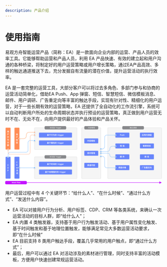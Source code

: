 ```yaml
---
description: 产品介绍
---
```


# 使用指南

易观方舟智能运营产品（简称：EA）是一款面向企业内部的运营、产品人员的效率工具。它能够帮助运营和产品人员，利用 EA 产品快速、有效的建立起和用户沟通的各种桥梁，将制定好的用户运营策略或用户增长策略，通过EA产品高效、多样的触达通道推送下去，充分发掘自有流量的潜在价值，提升运营活动的执行效率。

EA 是一套完整的运营工具，大部分客户可以将过去多角色、多部门参与和协商的运营活动简单化，借助EA Push、App 弹窗、短信、智慧短信、微信模板消息、邮件、用户调研、广告重定向等丰富的触达手段，实现有针对性、精细化的用户运营，对于一些长期有效的运营策略，EA 还提供了全自动化的工作流引擎，系统可以自动判断用户所处的生命周期状态并执行预设的运营策略，真正做到用户运营无时不在、无处不在，向用户提供最好的产品体验和产品关怀。

![&#x65B9;&#x821F;EA&#x4EA7;&#x54C1;&#x793A;&#x610F;&#x56FE;](.gitbook/assets/image%20%2819%29.png)

用户运营过程中有 4 个关键环节：“给什么人”、“在什么时候”、“通过什么方式”、“发送什么内容”。

* EA 可以对接用户行为分析、用户标签、CDP、CRM 等各类系统，来确认一次运营活动的目标人群，即“给什么人”；
* EA 内置 4 类触发器，支持基于用户行为触发活动、基于用户属性变化触发、基于时间触发和基于地理位置触发，能够满足常见大多数运营活动要求，即“在什么时候”
* EA 目前支持 8 类用户触达手段，覆盖几乎常用的用户触点，即“通过什么方式”；
* 最后，用户可以通过 EA 对活动涉及的素材进行管理，同时支持丰富的活动模板，方便用户快速创建常规运营活动。

